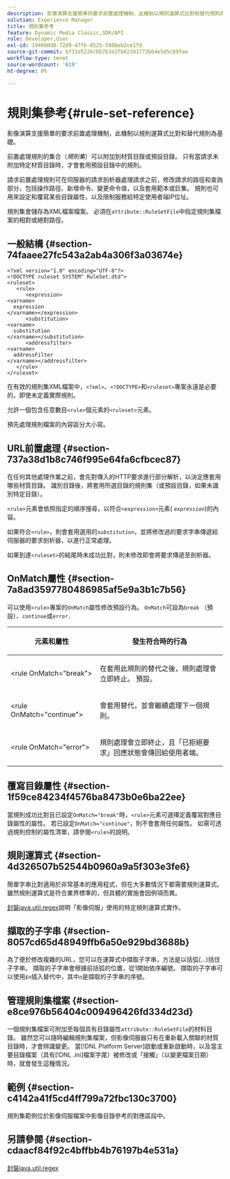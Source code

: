 ```yaml
---
description: 影像演算支援簡單的要求前置處理機制，此機制以規則運算式比對和替代規則為基礎。
solution: Experience Manager
title: 規則集參考
feature: Dynamic Media Classic,SDK/API
role: Developer,User
exl-id: 194600d0-72d9-47fb-8525-598beb2ce17d
source-git-commit: bf31e5226cbb763e2fb82391772b64e5d5c89fae
workflow-type: tm+mt
source-wordcount: '619'
ht-degree: 0%

---
```


# 規則集參考{#rule-set-reference}

影像演算支援簡單的要求前置處理機制，此機制以規則運算式比對和替代規則為基礎。

<!--<a id="section_F44601A65CE1451EAD0A449C66B773CC"></a>-->

前置處理規則的集合（*規則集*）可以附加到材質目錄或預設目錄。 只有當請求未附加特定材質目錄時，才會套用預設目錄中的規則。

請求前置處理規則可在伺服器的請求剖析器處理請求之前，修改請求的路徑和查詢部分，包括操作路徑、新增命令、變更命令值，以及套用範本或巨集。 規則也可用來設定和覆寫某些目錄屬性，以及限制服務給特定使用者端IP位址。

規則集會儲存為XML檔案檔案。 必須在`attribute::RuleSetFile`中指定規則集檔案的相對或絕對路徑。

## 一般結構 {#section-74faaee27fc543a2ab4a306f3a03674e}

```
<?xml version="1.0" encoding="UTF-8"?>
<!DOCTYPE ruleset SYSTEM" RuleSet.dtd">
<ruleset>
   <rule>
      <expression>
<varname>
  expression
</varname></expression>
      <substitution>
<varname>
  substitution
</varname></substitution>
      <addressfilter>
<varname>
  addressFilter
</varname></addressfilter>
   </rule>
</ruleset>
```

在有效的規則集XML檔案中，`<?xml>`、`<!DOCTYPE>`和`<ruleset>`專案永遠是必要的，即使未定義實際規則。

允許一個包含任意數目`<rule>`個元素的`<ruleset>`元素。

預先處理規則檔案的內容區分大小寫。

## URL前置處理 {#section-737a38d1b8c746f995e64fa6cfbcec87}

在任何其他處理作業之前，會先對傳入的HTTP要求進行部分解析，以決定應套用哪些材質目錄。 識別目錄後，將套用所選目錄的規則集（或預設目錄，如果未識別特定目錄）。

`<rule>`元素會依照指定的順序搜尋，以符合`<expression>`元素( *`expression`*)的內容。

如果符合`<rule>`，則會套用選用的&#x200B;*`substitution`*，並將修改過的要求字串傳遞給伺服器的要求剖析器，以進行正常處理。

如果到達`<ruleset>`的結尾時未成功比對，則未修改即會將要求傳遞至剖析器。

## OnMatch屬性 {#section-7a8ad3597780486985af5e9a3b1c7b56}

可以使用`<rule>`專案的`OnMatch`屬性修改預設行為。 `OnMatch`可設為`break` （預設）、`continue`或`error.`

<table id="table_4CABF55B33854A128D5F326B31C6C397"> 
 <thead> 
  <tr> 
   <th colname="col1" class="entry"> <p>元素和屬性 </p> </th> 
   <th colname="col2" class="entry"> <p>發生符合時的行為 </p> </th> 
  </tr> 
 </thead>
 <tbody> 
  <tr> 
   <td colname="col1"> <p><span class="codeph"> &lt;rule OnMatch="break"&gt;</span> </p> </td> 
   <td colname="col2"> <p>在套用此規則的替代之後，規則處理會立即終止。 預設。 </p> </td> 
  </tr> 
  <tr> 
   <td colname="col1"> <p><span class="codeph"> &lt;rule OnMatch="continue"&gt;</span> </p> </td> 
   <td colname="col2"> <p>會套用替代，並會繼續處理下一個規則。 </p> </td> 
  </tr> 
  <tr> 
   <td colname="col1"> <p><span class="codeph"> &lt;rule OnMatch="error"&gt;</span> </p> </td> 
   <td colname="col2"> <p>規則處理會立即終止，且「已拒絕要求」回應狀態會傳回給使用者端。 </p> </td> 
  </tr> 
 </tbody> 
</table>

## 覆寫目錄屬性 {#section-1f59ce84234f4576ba8473b0e6ba22ee}

當規則成功比對且已設定`OnMatch="break"`時，`<rule>`元素可選擇定義覆寫對應目錄屬性的屬性。 若已設定`OnMatch="continue"`，則不會套用任何屬性。 如需可透過規則控制的屬性清單，請參閱`<rule>`的說明。

## 規則運算式 {#section-4d326507b52544b0960a9a5f303e3fe6}

簡單字串比對適用於非常基本的應用程式，但在大多數情況下都需要規則運算式。 雖然規則運算式是符合業界標準的，但具體的實施會因例項而異。

[封裝java.util.regex](https://www2.cs.duke.edu/csed/java/jdk1.4.2/docs/api/)說明「影像伺服」使用的特定規則運算式實作。

## 擷取的子字串 {#section-8057cd65d48949ffb6a50e929bd3688b}

為了便於修改複雜的URL，您可以在運算式中擷取子字串，方法是以括弧(...)括住子字串。 擷取的子字串會根據前括弧的位置，從1開始依序編號。 擷取的子字串可以使用&#x200B;*`$n`*&#x200B;插入替代中，其中&#x200B;*`n`*&#x200B;是擷取的子字串的序號。

## 管理規則集檔案 {#section-e8ce976b56404c009496426fd334d23d}

一個規則集檔案可附加至每個具有目錄屬性`attribute::RuleSetFile`的材料目錄。 雖然您可以隨時編輯規則集檔案，但影像伺服器只有在重新載入關聯的材質目錄時，才會辨識變更。 當[!DNL Platform Server]啟動或重新啟動時，以及當主要目錄檔案（具有[!DNL .ini]檔案字尾）被修改或「接觸」（以變更檔案日期）時，就會發生這種情況。

## 範例 {#section-c4142a41f5cd4ff799a72fbc130c3700}

規則集範例位於影像伺服檔案中影像目錄參考的對應區段中。

## 另請參閱 {#section-cdaacf84f92c4bffbb4b76197b4e531a}

[封裝java.util.regex](https://www2.cs.duke.edu/csed/java/jdk1.4.2/docs/api/)
